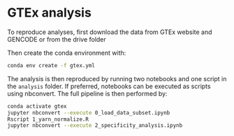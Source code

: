 # GTEx analysis

To reproduce analyses, first download the data from GTEx website and GENCODE or from the drive folder

Then create the conda environment with:
```bash
conda env create -f gtex.yml
```

The analysis is then reproduced by running two notebooks and one script in the `analysis` folder. If preferred, notebooks can be executed as scripts using nbconvert. The full pipeline is then performed by:
```bash
conda activate gtex
jupyter nbconvert --execute 0_load_data_subset.ipynb
Rscript 1_yarn_normalize.R
jupyter nbconvert --execute 2_specificity_analysis.ipynb
```
